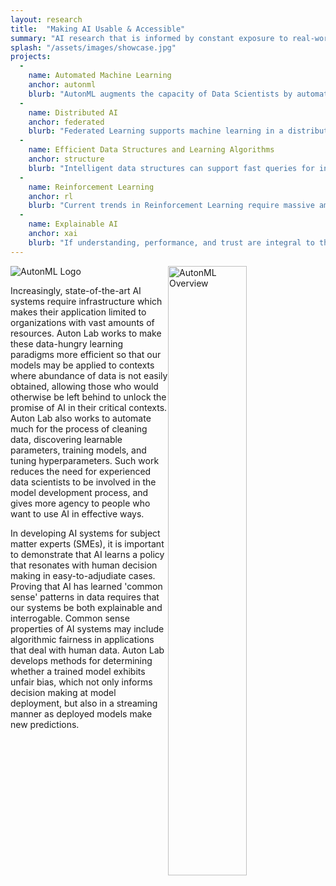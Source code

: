 ```yaml
---
layout: research
title:  "Making AI Usable & Accessible"
summary: "AI research that is informed by constant exposure to real-world, domain-specific constraints including resource limits, privacy considerations, and user trust & understanding." 
splash: "/assets/images/showcase.jpg"
projects:
  - 
    name: Automated Machine Learning
    anchor: autonml
    blurb: "AutonML augments the capacity of Data Scientists by automating searches for plausible modeling process designs. It can help address shortages of qualified personnel and boost productivity of current staff by automatically learning what is learnable from data."
  -
    name: Distributed AI
    anchor: federated
    blurb: "Federated Learning supports machine learning in a distributed manner, by learning on local data and updating global model parameters."
  -
    name: Efficient Data Structures and Learning Algorithms
    anchor: structure
    blurb: "Intelligent data structures can support fast queries for information that may otherwise take a long time to compute, such as temporal scans and robustness guarantees. Efficient  as well as scaling existing learning paradigms."
  -
    name: Reinforcement Learning
    anchor: rl
    blurb: "Current trends in Reinforcement Learning require massive amounts of data and compute power. Work on the Auton Lab makes RL much more efficient and accessible to researchers to push its limits and answer new questions without requiring massive computing infrastructure."
  -
    name: Explainable AI
    anchor: xai
    blurb: "If understanding, performance, and trust are integral to the adoption of AI in new, mission-critical fields, a model's inability to rationalize its behavior is rate-limiting. If users cannot supervise AI systems, there is a non-trivial chance that AI will inflict otherwise easily preventable harm to humans. Auton Lab develops a variety of tools which are intended to give the developers of AI systems a better understanding of what their models actually learn."
---
```

<img id="autonml" src="{{'/assets/images/AutonML.png' | relative_url}}" alt="AutonML Logo">

<img src="{{'/assets/images/AutonML2.png' | relative_url}}" alt="AutonML Overview" style="float:right;width:50%">


Increasingly, state-of-the-art AI systems require infrastructure which makes their application limited to organizations with vast amounts of resources.
Auton Lab works to make these data-hungry learning paradigms more efficient so that our models may be applied to contexts where abundance of data is not easily obtained, allowing those who would otherwise be left behind to unlock the promise of AI in their critical contexts.
Auton Lab also works to automate much for the process of cleaning data, discovering learnable parameters, training models, and tuning hyperparameters.
Such work reduces the need for experienced data scientists to be involved in the model development process, and gives more agency to people who want to use AI in effective ways.

In developing AI systems for subject matter experts (SMEs), it is important to demonstrate that AI learns a policy that resonates with human decision making in easy-to-adjudiate cases.
Proving that AI has learned 'common sense' patterns in data requires that our systems be both explainable and interrogable.
Common sense properties of AI systems may include algorithmic fairness in applications that deal with human data.
Auton Lab develops methods for determining whether a trained model exhibits unfair bias, which not only informs decision making at model deployment, but also in a streaming manner as deployed models make new predictions.


<!-- Notes

Documentation available at: [https://cmu-ta2.readthedocs.io/en/master/index.html](https://cmu-ta2.readthedocs.io/en/master/index.html)
-->


  
